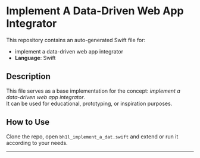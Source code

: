 # Implement A Data-Driven Web App Integrator

This repository contains an auto-generated Swift file for:

- implement a data-driven web app integrator
- **Language**: Swift

## Description

This file serves as a base implementation for the concept: *implement a data-driven web app integrator*.  
It can be used for educational, prototyping, or inspiration purposes.

## How to Use

Clone the repo, open `bh1l_implement_a_dat.swift` and extend or run it according to your needs.

---


